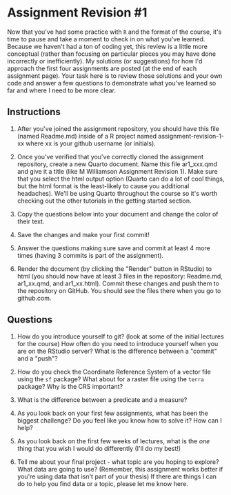 # Assignment Revision #1
Now that you've had some practice with `R` and the format of the course, it's time to pause and take a moment to check in on what you've learned. Because we haven't had a ton of coding yet, this review is a little more conceptual (rather than focusing on particular pieces you may have done incorrectly or inefficiently). My solutions (or suggestions) for how I'd approach the first four assignments are posted (at the end of each assignment page). Your task here is to review those solutions and your own code and answer a few questions to demonstrate what you've learned so far and where I need to be more clear. 

## Instructions

1. After you've joined the assignment repository, you should have this file (named Readme.md) inside of a R project named assignment-revision-1-xx where xx is your github username (or initials).

2. Once you've verified that you've correctly cloned the assignment repository, create a new Quarto document. Name this file ar1_xxx.qmd and give it a title (like M Williamson Assignment Revision 1). Make sure that you select the html output option (Quarto can do a lot of cool things, but the html format is the least-likely to cause you additional headaches). We'll be using Quarto throughout the course so it's worth checking out the other tutorials in the getting started section.

3. Copy the questions below into your document and change the color of their text.

4. Save the changes and make your first commit!

5. Answer the questions making sure save and commit at least 4 more times (having 3 commits is part of the assignment).

6. Render the document (by clicking the "Render" button in RStudio) to html (you should now have at least 3 files in the repository: Readme.md, ar1_xx.qmd, and ar1_xx.html). Commit these changes and push them to the repository on GitHub. You should see the files there when you go to github.com.

## Questions

1. How do you introduce yourself to git? (look at some of the initial lectures for the course) How often do you need to introduce yourself when you are on the RStudio server? What is the difference between a "commit" and a "push"?

2. How do you check the Coordinate Reference System of a vector file using the `sf` package? What about for a raster file using the `terra` package? Why is the CRS important?

3.  What is the difference between a predicate and a measure?

4. As you look back on your first few assignments, what has been the biggest challenge? Do you feel like you know how to solve it? How can I help?

5. As you look back on the first few weeks of lectures, what is the _one_ thing that you wish I would do differently (I'll do my best!)

6. Tell me about your final project - what topic are you hoping to explore? What data are going to use? (Remember, this assignment works better if you're using data that isn't part of your thesis) If there are things I can do to help you find data or a topic, please let me know here.    


